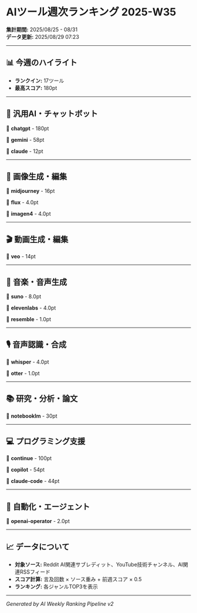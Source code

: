 # AIツール週次ランキング 2025-W35

**集計期間:** 2025/08/25 - 08/31  
**データ更新:** 2025/08/29 07:23

---

## 📊 今週のハイライト

- **ランクイン:** 17ツール
- **最高スコア:** 180pt

---

## 🤖 汎用AI・チャットボット

🥇 **chatgpt** - 180pt

🥈 **gemini** - 58pt

🥉 **claude** - 12pt

---

## 🎨 画像生成・編集

🥇 **midjourney** - 16pt

🥈 **flux** - 4.0pt

🥉 **imagen4** - 4.0pt

---

## 🎬 動画生成・編集

🥇 **veo** - 14pt

---

## 🎵 音楽・音声生成

🥇 **suno** - 8.0pt

🥈 **elevenlabs** - 4.0pt

🥉 **resemble** - 1.0pt

---

## 🎙️ 音声認識・合成

🥇 **whisper** - 4.0pt

🥈 **otter** - 1.0pt

---

## 📚 研究・分析・論文

🥇 **notebooklm** - 30pt

---

## 💻 プログラミング支援

🥇 **continue** - 100pt

🥈 **copilot** - 54pt

🥉 **claude-code** - 44pt

---

## 🔄 自動化・エージェント

🥇 **openai-operator** - 2.0pt

---

## 📈 データについて

- **対象ソース:** Reddit AI関連サブレディット、YouTube技術チャンネル、AI関連RSSフィード
- **スコア計算:** 言及回数 × ソース重み + 前週スコア × 0.5
- **ランキング:** 各ジャンルTOP3を表示

---

*Generated by AI Weekly Ranking Pipeline v2*
